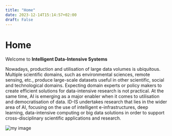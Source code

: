 ```yaml
---
title: "Home"
date: 2023-12-14T15:14:57+02:00
draft: False
---
```


# Home
Welcome to **Intelligent Data-Intensive Systems**

Nowadays, production and utilisation of large data volumes is ubiquitous. Multiple scientific domains, such as environmental sciences, remote sensing, etc., produce large-scale datasets useful in other scientific, social and technological domains. Expecting domain experts or policy makers to create efficient solutions for data-intensive research is not practical. At the same time, AI is emerging as a major enabler when it comes to utilisation and democratisation of data. ID-IS undertakes research that lies in the wider area of AI, focusing on the use of intelligent e-infrastructures, deep learning, data-intensive computing or big data solutions in order to support cross-disciplinary scientific applications and research.

![my image][def]

[def]: /site.png